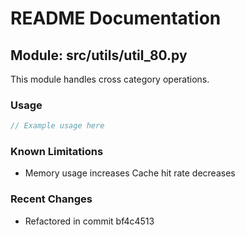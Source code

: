 # README Documentation

## Module: src/utils/util_80.py

This module handles cross category operations.

### Usage

```javascript
// Example usage here
```

### Known Limitations

- Memory usage increases Cache hit rate decreases

### Recent Changes

- Refactored in commit bf4c4513
